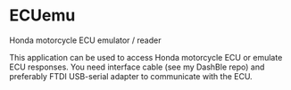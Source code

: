 # ECUemu
Honda motorcycle ECU emulator / reader

This application can be used to access Honda motorcycle ECU or emulate ECU responses. You need
interface cable (see my DashBle repo) and preferably FTDI USB-serial adapter to communicate
with the ECU.
